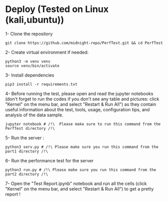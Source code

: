 # Deploy (Tested on Linux (kali,ubuntu))
1- Clone the repository

    git clone https://github.com/midnight-repo/PerfTest.git && cd PerfTest

2- Create virtual environment if needed:

    python3 -m venv venv
    source venv/bin/activate
    
3- Install dependencies

    pip3 install -r requirements.txt 

4- Before running the test, please open and read the jupyter notebooks (don't forget to run the codes if you don't see any table and pictures: click "Kernel" on the menu bar, and select "Restart & Run All") as they contain useful information about the test, tools, usage, configuration tips, and analysis of the data sample.

    jupyter notebook # /!\  Please make sure to run this command from the PerfTest directory /!\ 

5- Run the server :

    python3 serv.py # /!\ Please make sure you run this command from the part1 directory /!\
    
6- Run the performance test for the server

    python3 run.py # /!\ Please make sure you run this command from the part2 directory /!\

7- Open the "Test Report.ipynb" notebook and run all the cells (click "Kernel" on the menu bar, and select "Restart & Run All") to get a pretty report !
